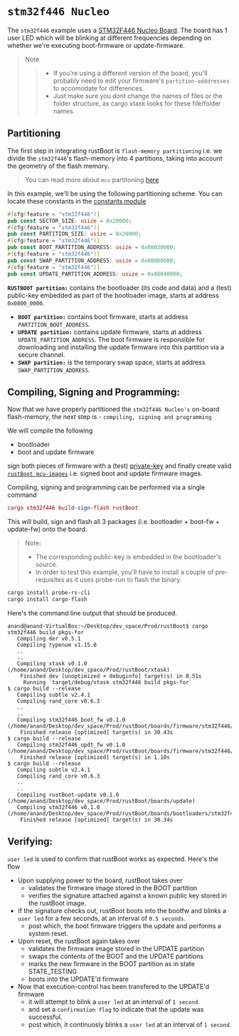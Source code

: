 # `stm32f446 Nucleo`

The `stm32f446` example uses a [STM32F446 Nucleo Board](https://www.st.com/en/evaluation-tools/nucleo-f446re.html). The board has 1 user LED which will be blinking at different frequencies depending on whether we're executing boot-firmware or update-firmware.

> Note 
> > - If you're using a different version of the board, you'll probably need to edit your firmware's `partition-adddresses` to accomodate for differences. 
> > - Just make sure you dont change the names of files or the folder structure, as cargo xtask looks for these file/folder names.

 ## Partitioning

The first step in integrating rustBoot is `flash-memory partitioning` i.e. we divide the `stm32f446`'s flash-memory into 4 partitions, taking into account the geometry of the flash memory. 

> You can read more about `mcu` partitoning [here](../arch/partitions.md#micro-controller-partitions)

In this example, we'll be using the following partitioning scheme. You can locate these constants in the [constants module](https://github.com/nihalpasham/rustBoot/blob/main/rustBoot/src/constants.rs)

```rust
#[cfg(feature = "stm32f446")]
pub const SECTOR_SIZE: usize = 0x20000;
#[cfg(feature = "stm32f446")]
pub const PARTITION_SIZE: usize = 0x20000;
#[cfg(feature = "stm32f446")]
pub const BOOT_PARTITION_ADDRESS: usize = 0x08020000;
#[cfg(feature = "stm32f446")]
pub const SWAP_PARTITION_ADDRESS: usize = 0x08060000;
#[cfg(feature = "stm32f446")]
pub const UPDATE_PARTITION_ADDRESS: usize = 0x08040000;
```
 **`RUSTBOOT partition:`** contains the bootloader (its code and data) and a (test) public-key embedded as part of the bootloader image, starts at address `0x0800_0000`.
- **`BOOT partition:`** contains boot firmware, starts at address `PARTITION_BOOT_ADDRESS`.
- **`UPDATE partition:`** contains update firmware, starts at address `UPDATE_PARTITION_ADDRESS`. The boot firmware is responsible for downloading and installing the update firmware into this partition via a secure channel.
- **`SWAP partition:`** is the temporary swap space, starts at address `SWAP_PARTITION_ADDRESS`. 

## Compiling, Signing and Programming: 

Now that we have properly partitioned the `stm32f446 Nucleo's` on-board flash-memory, the next step is - `compiling, signing and programming ` 

We will compile the following 
- bootloader 
- boot and update firmware

sign both pieces of firmware with a (test) [private-key](https://github.com/nihalpasham/rustBoot/tree/main/boards/rbSigner/keygen) and finally create valid [`rustBoot mcu-images`](../arch/images.md#mcu-image-format) i.e. signed boot and update firmware images.

Compiling, signing and programming can be performed via a single command

```MAC
cargo stm32f446 build-sign-flash rustBoot
```
This will build, sign and flash all 3 packages (i.e. bootloader + boot-fw + update-fw) onto the board.

> Note: 
> - The corresponding public-key is embedded in the bootloader's source.
> - In order to test this example, you'll have to install a couple of pre-requisites  as it uses probe-run to flash the binary.

```powershell
cargo install probe-rs-cli 
cargo install cargo-flash 
```
 
Here's the command line output that should be produced.

```
anand@anand-VirtualBox:~/Desktop/dev_space/Prod/rustBoot$ cargo stm32f446 build pkgs-for
   Compiling der v0.5.1
   Compiling typenum v1.15.0
   ..
   ..
   Compiling xtask v0.1.0 (/home/anand/Desktop/dev_space/Prod/rustBoot/xtask)
    Finished dev [unoptimized + debuginfo] target(s) in 8.51s
     Running `target/debug/xtask stm32f446 build pkgs-for`
$ cargo build --release
   Compiling subtle v2.4.1
   Compiling rand_core v0.6.3
   ..
   ..
   Compiling stm32f446_boot_fw v0.1.0 (/home/anand/Desktop/dev_space/Prod/rustBoot/boards/firmware/stm32f446/boot_fw_blinky_green)
    Finished release [optimized] target(s) in 30.43s
$ cargo build --release
   Compiling stm32f446_updt_fw v0.1.0 (/home/anand/Desktop/dev_space/Prod/rustBoot/boards/firmware/stm32f446/updt_fw_blinky_red)
    Finished release [optimized] target(s) in 1.10s
$ cargo build --release
   Compiling subtle v2.4.1
   Compiling rand_core v0.6.3
   ..
   ..
   Compiling rustBoot-update v0.1.0 (/home/anand/Desktop/dev_space/Prod/rustBoot/boards/update)
   Compiling stm32f446 v0.1.0 (/home/anand/Desktop/dev_space/Prod/rustBoot/boards/bootloaders/stm32f446)
    Finished release [optimized] target(s) in 30.34s

```
## Verifying:

`user led` is used to confirm that rustBoot works as expected. Here's the flow

- Upon supplying power to the board, rustBoot takes over 
    - validates the firmware image stored in the BOOT partition
    - verifies the signature attached against a known public key stored in the rustBoot image.
- If the signature checks out, rustBoot boots into the bootfw and blinks a `user led` for a few seconds, at an interval of `0.5 seconds`.
    - post which, the boot firmware triggers the update and performs a system reset. 
- Upon reset, the rustBoot again takes over 
    - validates the firmware image stored in the UPDATE partition 
    - swaps the contents of the BOOT and the UPDATE partitions
    - marks the new firmware in the BOOT partition as in state STATE_TESTING
    - boots into the UPDATE'd firmware 
- Now that execution-control has been transfered to the UPDATE'd firmware
    - it will attempt to blink a `user led` at an interval of `1 second`. 
    - and set a `confirmation flag` to indicate that the update was successful.
    - post which, it continuosly blinks a `user led` at an interval of `1 second`.
